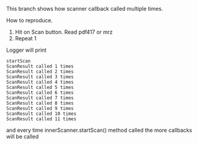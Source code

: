 This branch shows how scanner callback called multiple times.

How to reproduce.
1. Hit on Scan button. Read pdf417 or mrz
2. Repeat 1

Logger will print
```
startScan
ScanResult called 1 times
ScanResult called 2 times
ScanResult called 3 times
ScanResult called 4 times
ScanResult called 5 times
ScanResult called 6 times
ScanResult called 7 times
ScanResult called 8 times
ScanResult called 9 times
ScanResult called 10 times
ScanResult called 11 times
```
and every time innerScanner.startScan() method called the more callbacks will be called
